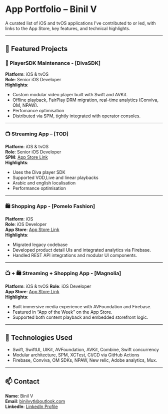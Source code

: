 # App Portfolio – Binil V

A curated list of iOS and tvOS applications I’ve contributed to or led, with links to the App Store, key features, and technical highlights.

---

## 📱 Featured Projects

### 🎥 PlayerSDK Maintenance - [DivaSDK]
**Platform**: iOS & tvOS  
**Role**: Senior iOS Developer  
**Highlights**:
- Custom modular video player built with Swift and AVKit.
- Offline playback, FairPlay DRM migration, real-time analytics (Conviva, OM, NPAW).
- Perfomance optimisation
- Distributed via SPM, tightly integrated with operator consoles.

  
---

### 📺 Streaming App – [TOD]
**Platform**: iOS & tvOS  
**Role**: Senior iOS Developer  
**SPM**: [App Store Link](https://apps.apple.com/eg/app/tod-watch-football-movies/id1585841527)  
**Highlights**:
- Uses the Diva player SDK
- Supported VOD,Live and linear playbacks
- Arabic and english localisation
- Performance optimisation



---

### 🛍 Shopping App - [Pomelo Fashion]
**Platform**: iOS  
**Role**: iOS Developer  
**App Store**: [App Store Link](https://apps.apple.com/us/app/pomelo-fashion/id1098083916)  
**Highlights**:
- Migrated legacy codebase
- Developed product detail UIs and integrated analytics via Firebase.
- Handled REST API integrations and modular UI components.

---

### 📺 + 🛍 Streaming + Shopping App - [Magnolia]
**Platform**: iOS & tvOS
**Role**: iOS Developer  
**App Store**: [App Store Link](https://apps.apple.com/us/app/magnolia-time-well-spent/id1571187540)  
**Highlights**:
- Built immersive media experience with AVFoundation and Firebase.
- Featured in “App of the Week” on the App Store.
- Supported both content playback and embedded storefront logic.

---

## 🧪 Technologies Used
- Swift, SwiftUI, UIKit, AVFoundation, AVKit, Combine, Swift concurrency
- Modular architecture, SPM, XCTest, CI/CD via GitHub Actions
- Firebase, Conviva, OM SDKs, NPAW, New relic, Adobe analytics, Mux.

---

## 📫 Contact
**Name**: Binil V  
**Email**: binilvvtl@outlook.com   
**LinkedIn**: [LinkedIn Profile](https://www.linkedin.com/in/iosdeveloperbinil/)
